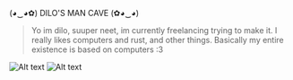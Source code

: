 (◕‿◕✿) DILO'S MAN CAVE (✿◕‿◕)
> Yo im dilo, suuper neet, im currently freelancing trying to make it. I really likes computers and rust, and other things. Basically my entire existence is based on computers :3
>
![Alt text](https://c.tenor.com/MOkfyw2llKYAAAAd/tenor.gif)
![Alt text](https://c.tenor.com/qnnX05z0YhwAAAAd/tenor.gif)

